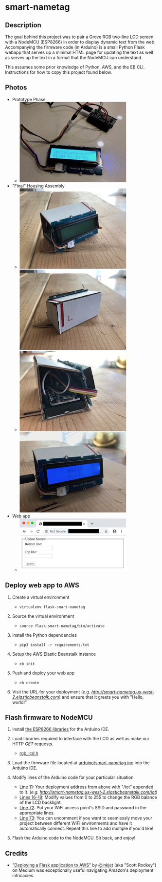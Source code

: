 # smart-nametag

## Description

The goal behind this project was to pair a Grove RGB two-line LCD screen with a NodeMCU (ESP8266) in order to display dynamic text from the web.  Accompanying the firmware code (in Arduino) is a small Python Flask webapp that serves up a minimal HTML page for updating the text as well as serves up the text in a format that the NodeMCU can understand.

This assumes some prior knowledge of Python, AWS, and the EB CLI.  Instructions for how to copy this project found below.

## Photos
- Prototype Phase
    - ![1](images/IMG_0448.jpg)
- "Final" Housing Assembly
    - ![2](images/IMG_0474.jpg) ![3](images/IMG_0476.jpg)
    - ![4](images/IMG_0478.jpg) ![5](images/IMG_0481.jpg)
- Web app
    - ![webapp](images/webapp.png)

## Deploy web app to AWS

1. Create a virtual environment
    - `virtualenv flask-smart-nametag`

2. Source the virtual environment
    - `source flask-smart-nametag/bin/activate`

3. Install the Python dependencies
    - `pip3 install -r requirements.txt`

4. Setup the AWS Elastic Beanstalk instance
    - `eb init`

5. Push and deploy your web app
    - `eb create`

6. Visit the URL for your deployment (*e.g. http://smart-nametag.us-west-2.elasticbeanstalk.com*) and ensure that it greets you with "Hello, world!"

## Flash firmware to NodeMCU

1. Install [the ESP8266 libraries](https://github.com/esp8266/Arduino) for the Arduino IDE.

2. Load libraries required to interface with the LCD as well as make our HTTP *GET* requests.
    - [rgb_lcd.h](https://github.com/Seeed-Studio/Grove_LCD_RGB_Backlight)

3. Load the firmware file located at [arduino/smart-nametag.ino](arduino/smart-nametag.ino) into the Arduino IDE.

4. Modify lines of the Arduino code for your particular situation
    - [Line 11](https://github.com/ckuzma/smart-nametag/blob/master/arduino/smart-nametag.ino#L11): Your deployment address from above with "/iot" appended to it.  (*e.g. http://smart-nametag.us-west-2.elasticbeanstalk.com/iot*)
    - [Lines 16-18](https://github.com/ckuzma/smart-nametag/blob/master/arduino/smart-nametag.ino#L16): Modify values from 0 to 255 to change the RGB balance of the LCD backlight.
    - [Line 72](https://github.com/ckuzma/smart-nametag/blob/master/arduino/smart-nametag.ino#L72): Put your WiFi access point's SSID and password in the appropriate lines.
    - [Line 73](https://github.com/ckuzma/smart-nametag/blob/master/arduino/smart-nametag.ino#L73): You can uncomment if you want to seamlessly move your project between different WiFi environments and have it automatically connect.  Repeat this line to add multiple if you'd like!

5. Flash the Arduino code to the NodeMCU.  Sit back, and enjoy!

## Credits

- ["Deploying a Flask application to AWS"](https://medium.com/@rodkey/deploying-a-flask-application-on-aws-a72daba6bb80) by [@inkjet](https://github.com/inkjet) (aka "Scott Rodkey") on Medium was exceptionally useful navigating Amazon's deployment intricacies.